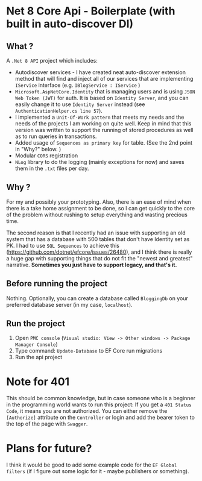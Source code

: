 # Net 8 Core Api - Boilerplate (with built in auto-discover DI)


## What ?

A `.Net 8 API` project which includes:

- Autodiscover services - I have created neat auto-discover extension method that will find and inject all of our services that are implementing `IService` interface (e.g. `IBlogService : IService` )
- `Microsoft.AspNetCore.Identity` that is managing users and is using `JSON Web Token (JWT)` for auth. It is based on `Identity Server`, and you can easily change it to use `Identity Server` instead (see `AuthenticationHelper.cs line 57`).
- I implemented a `Unit-Of-Work pattern` that meets my needs and the needs of the projects I am working on quite well. Keep in mind that this version was written to support the running of stored procedures as well as to run queries in transactions.
- Added usage of `Sequences as primary key` for table. (See the 2nd point in "Why?" below. )
- Modular `CORS` registration
- `NLog` library to do the logging (mainly exceptions for now) and saves them in the `.txt` files per day. 


## Why ?

For my and possibly your prototyping. Also, there is an ease of mind when there is a take home assignment to be done, so I can get quickly to the core of the problem without rushing to setup everything and wasting precious time.

The second reason is that I recently had an issue with supporting an old system that has a database with 500 tables that don't have Identity set as PK. I had to use `SQL Sequences` to achieve this (https://github.com/dotnet/efcore/issues/26480), and I think there is really a huge gap with supporting things that do not fit the "newest and greatest" narrative.
**Sometimes you just have to support legacy, and that's it.**

## Before running the project

Nothing. Optionally, you can create a database called `BloggingDb` on your preferred database server (in my case, `localhost`).

## Run the project

1. Open `PMC console` (`Visual studio: View -> Other windows -> Package Manager Console`)
2. Type command: `Update-Database` to EF Core run migrations
3. Run the api project

# Note for 401 

This should be common knowledge, but in case someone who is a beginner in the programming world wants to run this project:
If you get a `401 Status Code`, it means you are not authorized. You can either remove the `[Authorize]` attribute on the `Controller` or login and add the bearer token to the top of the page with `Swagger`.


# Plans for future? 

I think it would be good to add some example code for the `EF Global filters` (if I figure out some logic for it - maybe publishers or something).
